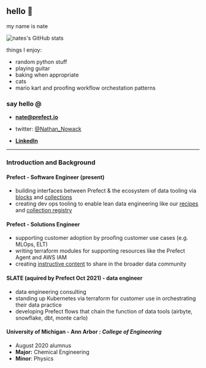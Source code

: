 ## hello 👋 
my name is nate

![nates's GitHub stats](https://github-readme-stats.vercel.app/api?username=zzstoatzz&show_icons=true&theme=transparent&count_private=true)


things I enjoy:
- random python stuff
- playing guitar
- baking when appropriate
- cats
- mario kart and proofing workflow orchestation patterns               

### say hello @
- **nate@prefect.io**

- twitter: [@Nathan_Nowack](https://twitter.com/Nathan_Nowack)

- [**LinkedIn**](https://www.linkedin.com/in/nathan-nowack-a6b59b143/)

---

### Introduction and Background

#### Prefect - Software Engineer (present)
- building interfaces between Prefect & the ecosystem of data tooling via [blocks](https://docs.prefect.io/concepts/blocks/) and [collections](https://docs.prefect.io/collections/catalog/)
- creating dev ops tooling to enable lean data engineering like our [recipes](https://github.com/PrefectHQ/prefect-recipes) and [collection registry](https://github.com/PrefectHQ/prefect-collection-registry)

#### Prefect - Solutions Engineer
- supporting customer adoption by proofing customer use cases (e.g. MLOps, ELT)
- writing terraform modules for supporting resources like the Prefect Agent and AWS IAM
- creating [instructive content](https://github.com/zzstoatzz/oreilly-workflow-orchestration) to share in the broader data community


#### SLATE (aquired by Prefect Oct 2021) - data engineer
- data engineering consulting
- standing up Kubernetes via terraform for customer use in orchestrating their data practice 
- developing Prefect flows that chain the function of data tools (airbyte, snowflake, dbt, monte carlo) 

#### University of Michigan - Ann Arbor :  *College of Engineering*
-  August 2020 alumnus
- **Major:** Chemical Engineering
- **Minor**: Physics
